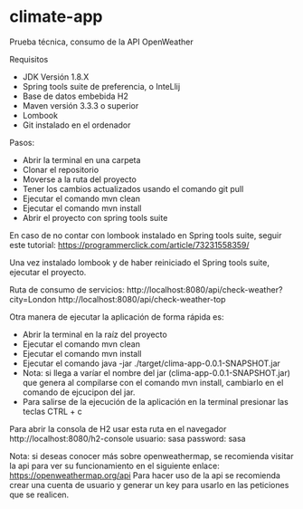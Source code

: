 # climate-app
Prueba técnica, consumo de la API OpenWeather

Requisitos 
- JDK Versión 1.8.X
- Spring tools suite de preferencia, o InteLlij
- Base de datos embebida H2
- Maven versión 3.3.3 o superior
- Lombook 
- Git instalado en el ordenador

Pasos:
- Abrir la terminal en una carpeta
- Clonar el repositorio
- Moverse a la ruta del proyecto
- Tener los cambios actualizados usando el comando git pull
- Ejecutar  el comando mvn clean
- Ejecutar el comando mvn install
- Abrir el proyecto con spring tools suite 

En caso de no contar con lombook instalado en Spring tools suite, seguir este tutorial: 
https://programmerclick.com/article/73231558359/

Una vez instalado lombook y de haber reiniciado el Spring tools suite, ejecutar el proyecto.

Ruta de consumo de servicios: 
http://localhost:8080/api/check-weather?city=London
http://localhost:8080/api/check-weather-top

Otra manera de ejecutar la aplicación de forma rápida es: 
- Abrir la terminal en la raíz del proyecto
- Ejecutar  el comando mvn clean
- Ejecutar el comando mvn install
- Ejecutar el comando java -jar ./target/clima-app-0.0.1-SNAPSHOT.jar
- Nota: si llega a varíar el nombre del jar  (clima-app-0.0.1-SNAPSHOT.jar) que genera al compilarse con el comando mvn install, cambiarlo en el comando de ejcucipon del jar.
- Para salirse de la ejecución de la aplicación en la terminal presionar las teclas CTRL + c

Para abrir la consola de H2 usar esta ruta en el navegador
http://localhost:8080/h2-console
usuario: sasa
password: sasa

Nota: si deseas conocer más sobre openweathermap, se recomienda visitar la api para ver su funcionamiento en el siguiente enlace: https://openweathermap.org/api
Para hacer uso de la api se recomienda crear una cuenta de usuario y generar un key para usarlo en las peticiones que se realicen.

